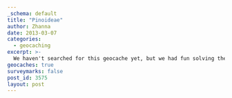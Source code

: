 ```yaml
---
_schema: default
title: "Pinoideae"
author: Zhanna
date: 2013-03-07
categories:
  - geocaching
excerpt: >-
  We haven't searched for this geocache yet, but we had fun solving the puzzle. We wanted the owner to know that we enjoyed it, so we left a note on the cache page. 
geocaches: true
surveymarks: false
post_id: 3575
layout: post 
---
```


